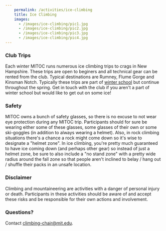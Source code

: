 ```yaml
---
    permalink: /activities/ice-climbing
    title: Ice Climbing
    images:
      - /images/ice-climbing/pic1.jpg
      - /images/ice-climbing/pic2.jpg
      - /images/ice-climbing/pic3.jpg
      - /images/ice-climbing/pic4.jpg
---
```


### Club Trips

Each winter MITOC runs numerous ice climbing trips to crags in New Hampshire. These trips are open to beginers and all technical gear can be rented from the club. Typical destinations are Rumney, Flume Gorge and Kinsman Notch. Typically these trips are part of [winter school](/events/winter-school) but continue throughout the spring. Get in touch with the club if you aren't a part of winter school but would like to get out on some ice!

### Safety

MITOC owns a bunch of safety glasses, so there is no excuse to not wear eye protection during any MITOC trip. Participants should for sure be wearing either some of these glasses, some glasses of their own or some ski-goggles (in addition to always wearing a helmet). Also, in rock climbing situations there's a chance a rock might come down so it's wise to designate a "helmet zone". In ice climbing, you're pretty much guaranteed to have ice coming down (and perhaps other gear) so instead of just a helmet zone, be sure to also include a "no stand zone" with a pretty wide radius around the fall zone so that people aren't inclined to belay / hang out / shuffle their packs in an unsafe location.

### Disclaimer

Climbing and mountaineering are activities with a danger of personal injury or death. Participants in these activities should be aware of and accept these risks and be responsible for their own actions and involvement.

### Questions?

Contact [climbing-chair@mit.edu](mailto:climbing-chair@mit.edu).
